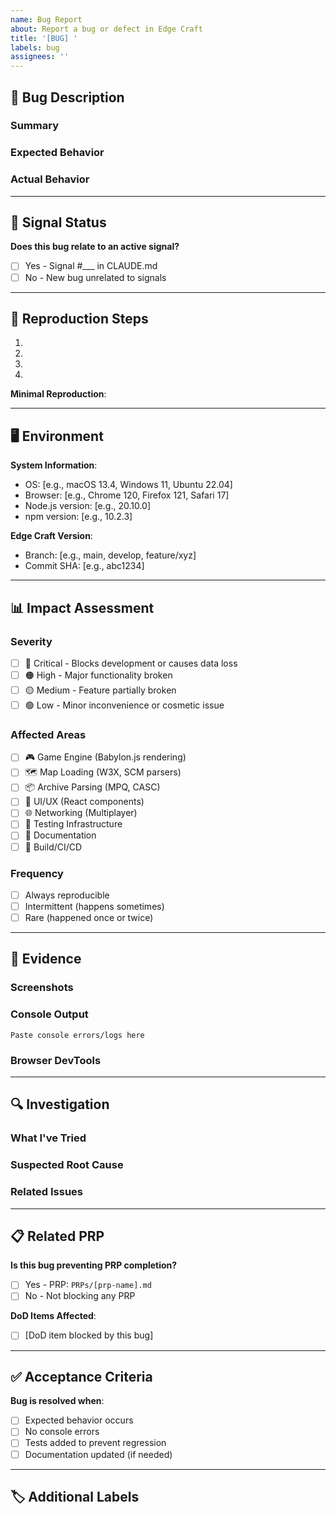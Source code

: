 ```yaml
---
name: Bug Report
about: Report a bug or defect in Edge Craft
title: '[BUG] '
labels: bug
assignees: ''
---
```


## 🐛 Bug Description

### Summary
<!-- Clear, concise description of the bug -->


### Expected Behavior
<!-- What should happen -->


### Actual Behavior
<!-- What actually happens -->


---

## 🚨 Signal Status

**Does this bug relate to an active signal?**
- [ ] Yes - Signal #___ in CLAUDE.md
- [ ] No - New bug unrelated to signals

---

## 📍 Reproduction Steps

1.
2.
3.
4.

**Minimal Reproduction**:
<!-- Link to CodeSandbox, JSFiddle, or code snippet -->


---

## 🖥️ Environment

**System Information**:
- OS: [e.g., macOS 13.4, Windows 11, Ubuntu 22.04]
- Browser: [e.g., Chrome 120, Firefox 121, Safari 17]
- Node.js version: [e.g., 20.10.0]
- npm version: [e.g., 10.2.3]

**Edge Craft Version**:
- Branch: [e.g., main, develop, feature/xyz]
- Commit SHA: [e.g., abc1234]

---

## 📊 Impact Assessment

### Severity
<!-- Mark with [x] -->
- [ ] 🔴 Critical - Blocks development or causes data loss
- [ ] 🟠 High - Major functionality broken
- [ ] 🟡 Medium - Feature partially broken
- [ ] 🟢 Low - Minor inconvenience or cosmetic issue

### Affected Areas
<!-- Mark all that apply -->
- [ ] 🎮 Game Engine (Babylon.js rendering)
- [ ] 🗺️ Map Loading (W3X, SCM parsers)
- [ ] 📦 Archive Parsing (MPQ, CASC)
- [ ] 🎨 UI/UX (React components)
- [ ] 🌐 Networking (Multiplayer)
- [ ] 🧪 Testing Infrastructure
- [ ] 📝 Documentation
- [ ] 🔧 Build/CI/CD

### Frequency
- [ ] Always reproducible
- [ ] Intermittent (happens sometimes)
- [ ] Rare (happened once or twice)

---

## 📸 Evidence

### Screenshots
<!-- Drag and drop images here -->


### Console Output
```
Paste console errors/logs here
```

### Browser DevTools
<!-- Any relevant network requests, performance profiles, etc. -->


---

## 🔍 Investigation

### What I've Tried
<!-- Any debugging steps or workarounds attempted -->


### Suspected Root Cause
<!-- If you have any hypothesis about what's causing the bug -->


### Related Issues
<!-- Link to related issues or PRPs -->


---

## 📋 Related PRP

**Is this bug preventing PRP completion?**
- [ ] Yes - PRP: `PRPs/[prp-name].md`
- [ ] No - Not blocking any PRP

**DoD Items Affected**:
- [ ] [DoD item blocked by this bug]

---

## ✅ Acceptance Criteria

**Bug is resolved when**:
- [ ] Expected behavior occurs
- [ ] No console errors
- [ ] Tests added to prevent regression
- [ ] Documentation updated (if needed)

---

## 🏷️ Additional Labels

<!-- Maintainers will add appropriate labels -->
<!-- Suggested labels: performance, legal-compliance, babylon-renderer, format-parser -->

